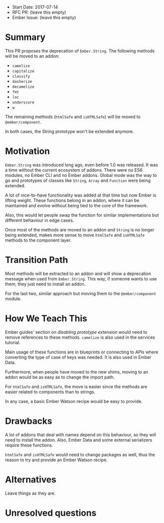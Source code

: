 - Start Date: 2017-07-14
- RFC PR: (leave this empty)
- Ember Issue: (leave this empty)

# Summary

This PR proposes the deprecation of `Ember.String`. The following methods will be moved to an addon:

- `camelize`
- `capitalize`
- `classify`
- `dasherize`
- `decamelize`
- `fmt`
- `loc`
- `underscore`
- `w`

The remaining methods (`htmlSafe` and `isHTMLSafe`) will be moved to `@ember/component`.

In both cases, the String prototype won't be extended anymore.

# Motivation

`Ember.String` was introduced long ago, even before 1.0 was released. It was a time without the current ecosystem of addons. There were no ES6 modules, no Ember CLI and no Ember addons. Global mode was the way to go and prototypes of classes like `String`, `Array` and `Function` were being extended.

A lot of nice-to-have functionality was added at that time but now Ember is lifting weight. These functions belong in an addon, where it can be maintained and evolve without being tied to the core of the framework.

Also, this would let people swap the function for similar implementations but different behaviour in edge cases.

Once most of the methods are moved to an addon and `String` is no longer being extended, makes more sense to move `htmlSafe` and `isHTMLSafe` methods to the component layer.


# Transition Path

Most methods will be extracted to an addon and will show a deprecation message when used from `Ember.String`. This way, if someone wants to use them, they just need to install an addon.

For the last two, similar approach but moving them to the `@ember/component` module.

# How We Teach This

Ember guides' section on _disabling prototype extension_ would need to remove references to these methods. `camelize` is also used in the services tutorial.

Main usage of these functions are in blueprints or connecting to APIs where converting the type of case of keys was needed. It is also used in Ember Data.

Furthermore, when people have moved to the new shims, moving to an addon would be as easy as to change the import path.

For `htmlSafe` and `isHTMLSafe`, the move is easier since the methods are easier related to components than to strings.

In any case, a basic Ember Watson recipe would be easy to provide.

# Drawbacks

A lot of addons that deal with names depend on this behaviour, so they will need to install the addon. Also, Ember Data and some external serializers require these functions.

`htmlSafe` and `isHTMLSafe` would need to change packages as well, thus the reason to try and provide an Ember Watson recipe.

# Alternatives

Leave things as they are.

# Unresolved questions
